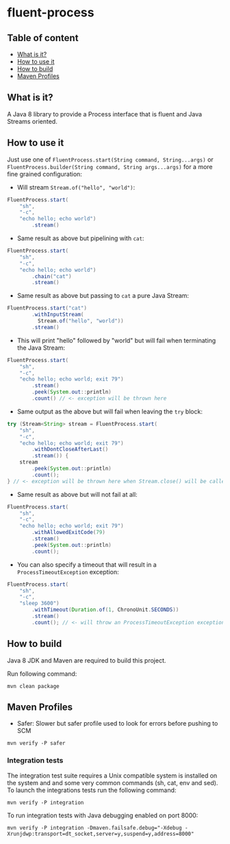# fluent-process

## Table of content

* [What is it?](#what-is-it)
* [How to use it](#how-to-use-it)
* [How to build](#how-to-build)
* [Maven Profiles](#maven-profiles)

## What is it?

A Java 8 library to provide a Process interface that is fluent and Java Streams oriented.

## How to use it

Just use one of `FluentProcess.start(String command, String...args)` or `FluentProcess.builder(String command, String args...args)` for a more fine grained configuration:

* Will stream `Stream.of("hello", "world")`:

```java
FluentProcess.start(
    "sh",
    "-c",
    "echo hello; echo world")
        .stream()
```

* Same result as above but pipelining with `cat`:

```java
FluentProcess.start(
    "sh",
    "-c",
    "echo hello; echo world")
        .chain("cat")
        .stream()
```

* Same result as above but passing to `cat` a pure Java Stream:

```java
FluentProcess.start("cat")
        .withInputStream(
          Stream.of("hello", "world"))
        .stream()
```

* This will print "hello" followed by "world" but will fail when terminating the Java Stream:

```java
FluentProcess.start(
    "sh",
    "-c",
    "echo hello; echo world; exit 79")
        .stream()
        .peek(System.out::println)
        .count() // <- exception will be thrown here
```

* Same output as the above but will fail when leaving the `try` block:

```java
try (Stream<String> stream = FluentProcess.start(
    "sh",
    "-c",
    "echo hello; echo world; exit 79")
        .withDontCloseAfterLast()
        .stream()) {
    stream
        .peek(System.out::println)
        .count();
} // <- exception will be thrown here when Stream.close() will be called
```

* Same result as above but will not fail at all:

```java
FluentProcess.start(
    "sh",
    "-c",
    "echo hello; echo world; exit 79")
        .withAllowedExitCode(79)
        .stream()
        .peek(System.out::println)
        .count();
```

* You can also specify a timeout that will result in a `ProcessTimeoutException` exception:

```java
FluentProcess.start(
    "sh",
    "-c",
    "sleep 3600")
        .withTimeout(Duration.of(1, ChronoUnit.SECONDS))
        .stream()
        .count(); // <- will throw an ProcessTimeoutException exception
```

## How to build

Java 8 JDK and Maven are required to build this project.

Run following command:

```
mvn clean package
```

## Maven Profiles

- Safer: Slower but safer profile used to look for errors before pushing to SCM 

```
mvn verify -P safer
```

### Integration tests

The integration test suite requires a Unix compatible system is installed on the system and and
 some very common commands (sh, cat, env and sed). 
To launch the integrations tests run the following command:

```
mvn verify -P integration
```

To run integration tests with Java debugging enabled on port 8000:

```
mvn verify -P integration -Dmaven.failsafe.debug="-Xdebug -Xrunjdwp:transport=dt_socket,server=y,suspend=y,address=8000"
```
